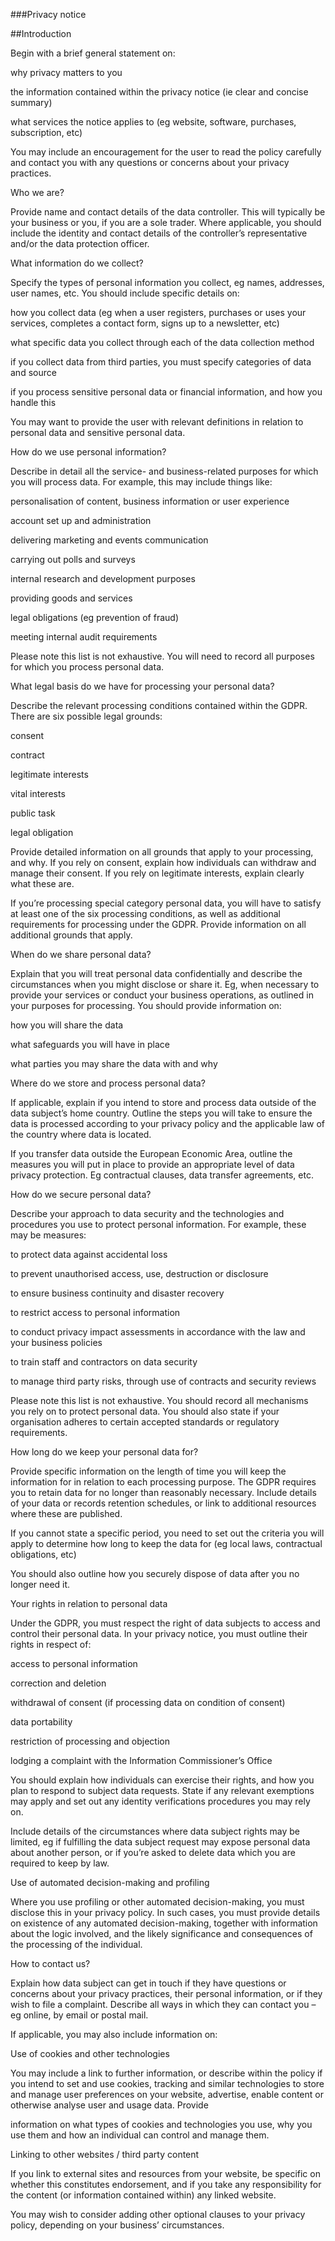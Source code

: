 ###Privacy notice



##Introduction

Begin with a brief general statement on:

why privacy matters to you

the information contained within the privacy notice (ie clear and concise summary)

what services the notice applies to (eg website, software, purchases, subscription, etc)



You may include an encouragement for the user to read the policy carefully and contact you with any questions or concerns about your privacy practices.



Who we are?

Provide name and contact details of the data controller. This will typically be your business or you, if you are a sole trader. Where applicable, you should include the identity and contact details of the controller’s representative and/or the data protection officer. 



What information do we collect?

Specify the types of personal information you collect, eg names, addresses, user names, etc. You should include specific details on:

how you collect data (eg when a user registers, purchases or uses your services, completes a contact form, signs up to a newsletter, etc) 

what specific data you collect through each of the data collection method

if you collect data from third parties, you must specify categories of data and source

if you process sensitive personal data or financial information, and how you handle this 



You may want to provide the user with relevant definitions in relation to personal data and sensitive personal data. 



How do we use personal information?

Describe in detail all the service- and business-related purposes for which you will process data. For example, this may include things like:

personalisation of content, business information or user experience

account set up and administration

delivering marketing and events communication

carrying out polls and surveys

internal research and development purposes

providing goods and services

legal obligations (eg prevention of fraud)

meeting internal audit requirements



Please note this list is not exhaustive. You will need to record all purposes for which you process personal data. 



What legal basis do we have for processing your personal data?

Describe the relevant processing conditions contained within the GDPR. There are six possible legal grounds: 

consent

contract

legitimate interests

vital interests

public task 

legal obligation



Provide detailed information on all grounds that apply to your processing, and why. If you rely on consent, explain how individuals can withdraw and manage their consent. If you rely on legitimate interests, explain clearly what these are.



If you’re processing special category personal data, you will have to satisfy at least one of the six processing conditions, as well as additional requirements for processing under the GDPR. Provide information on all additional grounds that apply. 



When do we share personal data?

Explain that you will treat personal data confidentially and describe the circumstances when you might disclose or share it. Eg, when necessary to provide your services or conduct your business operations, as outlined in your purposes for processing. You should provide information on:

how you will share the data

what safeguards you will have in place

what parties you may share the data with and why



Where do we store and process personal data?

If applicable, explain if you intend to store and process data outside of the data subject’s home country. Outline the steps you will take to ensure the data is processed according to your privacy policy and the applicable law of the country where data is located.



If you transfer data outside the European Economic Area, outline the measures you will put in place to provide an appropriate level of data privacy protection. Eg contractual clauses, data transfer agreements, etc.



How do we secure personal data?

Describe your approach to data security and the technologies and procedures you use to protect personal information. For example, these may be measures:

to protect data against accidental loss

to prevent unauthorised access, use, destruction or disclosure

to ensure business continuity and disaster recovery

to restrict access to personal information

to conduct privacy impact assessments in accordance with the law and your business policies

to train staff and contractors on data security

to manage third party risks, through use of contracts and security reviews



Please note this list is not exhaustive. You should record all mechanisms you rely on to protect personal data. You should also state if your organisation adheres to certain accepted standards or regulatory requirements.



How long do we keep your personal data for?

Provide specific information on the length of time you will keep the information for in relation to each processing purpose. The GDPR requires you to retain data for no longer than reasonably necessary. Include details of your data or records retention schedules, or link to additional resources where these are published.



If you cannot state a specific period, you need to set out the criteria you will apply to determine how long to keep the data for (eg local laws, contractual obligations, etc)



You should also outline how you securely dispose of data after you no longer need it.



Your rights in relation to personal data

Under the GDPR, you must respect the right of data subjects to access and control their personal data. In your privacy notice, you must outline their rights in respect of:

access to personal information 

correction and deletion

withdrawal of consent (if processing data on condition of consent)

data portability

restriction of processing and objection

lodging a complaint with the Information Commissioner’s Office



You should explain how individuals can exercise their rights, and how you plan to respond to subject data requests. State if any relevant exemptions may apply and set out any identity verifications procedures you may rely on.



Include details of the circumstances where data subject rights may be limited, eg if fulfilling the data subject request may expose personal data about another person, or if you’re asked to delete data which you are required to keep by law. 



Use of automated decision-making and profiling

Where you use profiling or other automated decision-making, you must disclose this in your privacy policy. In such cases, you must provide details on existence of any automated decision-making, together with information about the logic involved, and the likely significance and consequences of the processing of the individual.



How to contact us?

Explain how data subject can get in touch if they have questions or concerns about your privacy practices, their personal information, or if they wish to file a complaint. Describe all ways in which they can contact you – eg online, by email or postal mail.



If applicable, you may also include information on:



Use of cookies and other technologies

You may include a link to further information, or describe within the policy if you intend to set and use cookies, tracking and similar technologies to store and manage user preferences on your website, advertise, enable content or otherwise analyse user and usage data. Provide 

information on what types of cookies and technologies you use, why you use them and how an individual can control and manage them.



Linking to other websites / third party content

If you link to external sites and resources from your website, be specific on whether this constitutes endorsement, and if you take any responsibility for the content (or information contained within) any linked website.



You may wish to consider adding other optional clauses to your privacy policy, depending on your business’ circumstances. 


